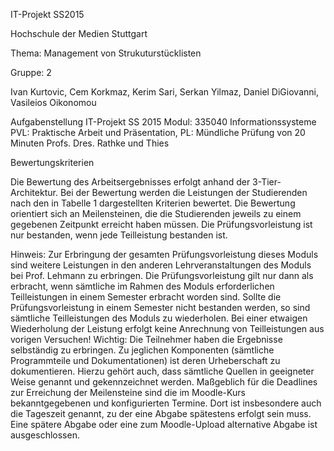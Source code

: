 IT-Projekt SS2015

Hochschule der Medien Stuttgart

Thema: Management von Strukuturstücklisten

Gruppe: 2

Ivan Kurtovic, Cem Korkmaz, Kerim Sari, Serkan Yilmaz, Daniel DiGiovanni, Vasileios Oikonomou


Aufgabenstellung IT-Projekt SS 2015
Modul: 335040 Informationssysteme
PVL: Praktische Arbeit und Präsentation,
PL: Mündliche Prüfung von 20 Minuten
Profs. Dres. Rathke und Thies



Bewertungskriterien

Die Bewertung des Arbeitsergebnisses erfolgt anhand der 3-Tier-Architektur. Bei der Bewertung werden
die Leistungen der Studierenden nach den in Tabelle 1 dargestellten Kriterien bewertet. Die Bewertung
orientiert sich an Meilensteinen, die die Studierenden jeweils zu einem gegebenen Zeitpunkt
erreicht haben müssen. Die Prüfungsvorleistung ist nur bestanden, wenn jede Teilleistung bestanden ist.

Hinweis: Zur Erbringung der gesamten Prüfungsvorleistung dieses Moduls sind weitere Leistungen in
den anderen Lehrveranstaltungen des Moduls bei Prof. Lehmann zu erbringen. Die Prüfungsvorleistung
gilt nur dann als erbracht, wenn sämtliche im Rahmen des Moduls erforderlichen Teilleistungen in
einem Semester erbracht worden sind. Sollte die Prüfungsvorleistung in einem Semester nicht bestanden
werden, so sind sämtliche Teilleistungen des Moduls zu wiederholen. Bei einer etwaigen Wiederholung
der Leistung erfolgt keine Anrechnung von Teilleistungen aus vorigen Versuchen!
Wichtig: Die Teilnehmer haben die Ergebnisse selbständig zu erbringen. Zu jeglichen Komponenten
(sämtliche Programmteile und Dokumentationen) ist deren Urheberschaft zu dokumentieren. Hierzu gehört
auch, dass sämtliche Quellen in geeigneter Weise genannt und gekennzeichnet werden.
Maßgeblich für die Deadlines zur Erreichung der Meilensteine sind die im Moodle-Kurs bekanntgegebenen
und konfigurierten Termine. Dort ist insbesondere auch die Tageszeit genannt, zu der eine Abgabe
spätestens erfolgt sein muss. Eine spätere Abgabe oder eine zum Moodle-Upload alternative Abgabe
ist ausgeschlossen.
